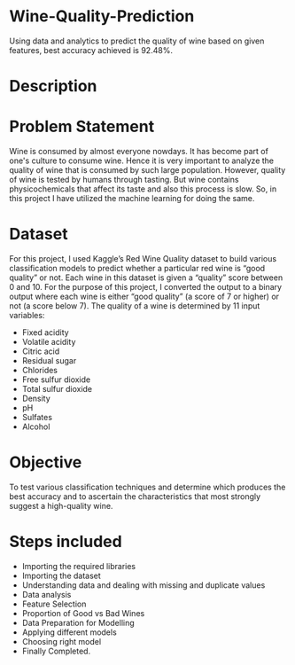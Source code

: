 # Wine-Quality-Prediction
Using data and analytics to predict the quality of wine based on given features, best accuracy achieved is 92.48%.
# Description
# Problem Statement
Wine is consumed by almost everyone nowdays. It has become part of one's culture to consume wine. Hence it is very important to analyze the quality of wine that is consumed by such large population. However, quality of wine is tested by humans through tasting. But wine contains physicochemicals that affect its taste and also this process is slow. So, in this project I have utilized the machine learning for doing the same. 
# Dataset
For this project, I used Kaggle’s Red Wine Quality dataset to build various classification models to predict whether a particular red wine is “good quality” or not. Each wine in this dataset is given a “quality” score between 0 and 10. For the purpose of this project, I converted the output to a binary output where each wine is either “good quality” (a score of 7 or higher) or not (a score below 7). The quality of a wine is determined by 11 input variables:
- Fixed acidity
- Volatile acidity
- Citric acid
- Residual sugar
- Chlorides
- Free sulfur dioxide
- Total sulfur dioxide
- Density
- pH
- Sulfates
- Alcohol
# Objective
To test various classification techniques and determine which produces the best accuracy and to ascertain the characteristics that most strongly suggest a high-quality wine.
# Steps included 
- Importing the required libraries
- Importing the dataset
- Understanding data and dealing with missing and duplicate values
- Data analysis
- Feature Selection
- Proportion of Good vs Bad Wines
- Data Preparation for Modelling
- Applying different models
- Choosing right model
- Finally Completed.
